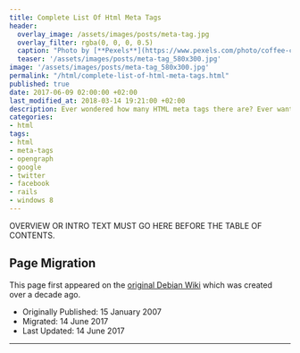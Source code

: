 ```yaml
---
title: Complete List Of Html Meta Tags
header:
  overlay_image: /assets/images/posts/meta-tag.jpg
  overlay_filter: rgba(0, 0, 0, 0.5)
  caption: "Photo by [**Pexels**](https://www.pexels.com/photo/coffee-cup-mug-apple-4159/)"
  teaser: '/assets/images/posts/meta-tag_580x300.jpg'
image: '/assets/images/posts/meta-tag_580x300.jpg'
permalink: "/html/complete-list-of-html-meta-tags.html"
published: true
date: 2017-06-09 02:00:00 +02:00
last_modified_at: 2018-03-14 19:21:00 +02:00
description: Ever wondered how many HTML meta tags there are? Ever wanted a complete list of all of them? Well, here you go. The most concise list of meta tags are at your disposal below. Enjoy.
categories:
- html
tags:
- html
- meta-tags
- opengraph
- google
- twitter
- facebook
- rails
- windows 8
---
```


OVERVIEW OR INTRO TEXT MUST GO HERE BEFORE THE TABLE OF CONTENTS.


## Page Migration
This page first appeared on the [original Debian Wiki][history] which was created over a decade ago.

 - Originally Published: 15 January 2007
 - Migrated: 14 June 2017
 - Last Updated: 14 June 2017
---

[history]: /howto-history/
